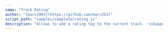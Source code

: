 ```yaml
---
name: "Track Rating"
author: "[marc2003](https://github.com/marc2k3)"
script_path: "samples/complete/rating.js"
description: "Allows to add a rating tag to the current track.  \nSupported tag storage methods:\n- `foo_playcount`.\n- File tag.\n- Spider Monkey Panel DB."
---
```

